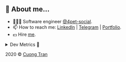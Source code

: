## 🦄 About me...

- 🧑🏻‍💻 Software engineer [@4pet-social](https://github.com/4pet-social).
- 📫 How to reach me: [LinkedIn](https://linkedin.com/in/103cuong) | [Telegram](https://t.me/cuong103) | [Portfolio](https://103cuong.github.io/).
- 💵 Hire [me](mailto:103cuong@gmail.com).

<details><summary>Dev Metrics 💅</summary>

<!--START_SECTION:waka-->
![Profile Views](http://img.shields.io/badge/Profile%20Views-35-blue)

![Lines of code](https://img.shields.io/badge/From%20Hello%20World%20I%27ve%20Written-17.5%20million%20lines%20of%20code-blue)

**🐱 My Github Data** 

> 🏆 2,276 Contributions in the Year 2020
 > 
> 📦 496.6 kB Used in Github's Storage 
 > 
> 💼 Opted to Hire
 > 
> 📜 151 Public Repositories
 > 
> 🔑 0 Private Repository 
 > 
**I'm a Night 🦉** 

```text
🌞 Morning    68 commits     ███░░░░░░░░░░░░░░░░░░░░░░   13.1% 
🌆 Daytime    167 commits    ████████░░░░░░░░░░░░░░░░░   32.18% 
🌃 Evening    176 commits    ████████░░░░░░░░░░░░░░░░░   33.91% 
🌙 Night      108 commits    █████░░░░░░░░░░░░░░░░░░░░   20.81%

```
📅 **I'm Most Productive on Thursday** 

```text
Monday       69 commits     ███░░░░░░░░░░░░░░░░░░░░░░   13.29% 
Tuesday      74 commits     ███░░░░░░░░░░░░░░░░░░░░░░   14.26% 
Wednesday    56 commits     ██░░░░░░░░░░░░░░░░░░░░░░░   10.79% 
Thursday     108 commits    █████░░░░░░░░░░░░░░░░░░░░   20.81% 
Friday       67 commits     ███░░░░░░░░░░░░░░░░░░░░░░   12.91% 
Saturday     67 commits     ███░░░░░░░░░░░░░░░░░░░░░░   12.91% 
Sunday       78 commits     ███░░░░░░░░░░░░░░░░░░░░░░   15.03%

```


📊 **This Week I Spent My Time On** 

```text
⌚︎ Time Zone: Asia/Ho_Chi_Minh

💬 Programming Languages: 
TypeScript               19 hrs 48 mins      █████████████░░░░░░░░░░░░   55.32% 
Go                       10 hrs 58 mins      ███████░░░░░░░░░░░░░░░░░░   30.67% 
JSON                     1 hr 51 mins        █░░░░░░░░░░░░░░░░░░░░░░░░   5.2% 
YAML                     56 mins             ░░░░░░░░░░░░░░░░░░░░░░░░░   2.63% 
Protocol Buffer          41 mins             ░░░░░░░░░░░░░░░░░░░░░░░░░   1.92%

🔥 Editors: 
WebStorm                 17 hrs 44 mins      ████████████░░░░░░░░░░░░░   49.56% 
GoLand                   10 hrs 30 mins      ███████░░░░░░░░░░░░░░░░░░   29.37% 
VS Code                  7 hrs 31 mins       █████░░░░░░░░░░░░░░░░░░░░   21.0% 
Sublime Text             1 min               ░░░░░░░░░░░░░░░░░░░░░░░░░   0.06%

```

**I Mostly Code in TypeScript** 

```text
TypeScript               49 repos            ████████████░░░░░░░░░░░░░   50.0% 
JavaScript               19 repos            ████░░░░░░░░░░░░░░░░░░░░░   19.39% 
Go                       18 repos            ████░░░░░░░░░░░░░░░░░░░░░   18.37% 
Dockerfile               3 repos             ░░░░░░░░░░░░░░░░░░░░░░░░░   3.06% 
Dart                     2 repos             ░░░░░░░░░░░░░░░░░░░░░░░░░   2.04%

```



<!--END_SECTION:waka-->
</details>

2020 © [Cuong Tran](https://github.com/103cuong)
